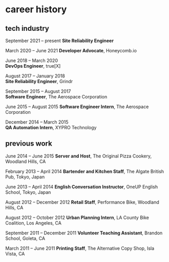 # career history

## tech industry

September 2021 – present
**Site Reliability Engineer**

March 2020 – June 2021
**Developer Advocate**, Honeycomb.io

June 2018 – March 2020  
**DevOps Engineer**, true[X]

August 2017 – January 2018  
**Site Reliability Engineer**, Grindr

September 2015 – August 2017  
**Software Engineer**, The Aerospace Corporation

June 2015 – August 2015
**Software Engineer Intern**, The Aerospace Corporation

December 2014 – March 2015  
**QA Automation Intern**, XYPRO Technology

## previous work

June 2014 – June 2015
**Server and Host**, The Original Pizza Cookery, Woodland Hills, CA

February 2013 – April 2014
**Bartender and Kitchen Staff**, The Algate British Pub, Tokyo, Japan

June 2013 – April 2014
**English Conversation Instructor**, OneUP English School, Tokyo, Japan

August 2012 – December 2012
**Retail Staff**, Performance Bike, Woodland Hills, CA

August 2012 – October 2012
**Urban Planning Intern**, LA County Bike Coalition, Los Angeles, CA

September 2011 – December 2011
**Volunteer Teaching Assistant**, Brandon School, Goleta, CA

March 2011 – June 2011
**Printing Staff**, The Alternative Copy Shop, Isla Vista, CA